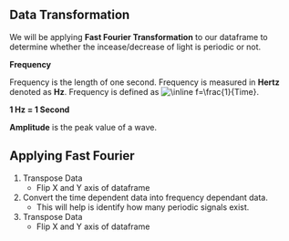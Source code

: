 ## Data Transformation

We will be applying **Fast Fourier Transformation** to our dataframe to determine
whether the incease/decrease of light is periodic or not.

**Frequency**

Frequency is the length of one second. Frequency is measured in **Hertz** denoted as
**Hz**. Frequency is defined as <img src="https://latex.codecogs.com/svg.image?\inline&space;f=\frac{1}{Time}" title="\inline f=\frac{1}{Time}" />.

**1 Hz = 1 Second**

**Amplitude** is the peak value of a wave.

## Applying Fast Fourier

1. Transpose Data
   - Flip X and Y axis of dataframe
2. Convert the time dependent data into frequency dependant data.
   - This will help is identify how many periodic signals exist.
3. Transpose Data
   - Flip X and Y axis of dataframe
